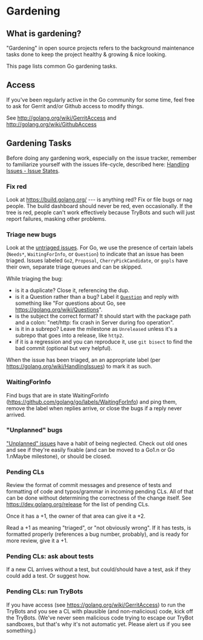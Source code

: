 # Gardening

## What is gardening?

"Gardening" in open source projects refers to the background maintenance tasks done to keep the project healthy & growing & nice looking.

This page lists common Go gardening tasks.

## Access

If you've been regularly active in the Go community for some time, feel free to ask for Gerrit and/or Github access to modify things.

See http://golang.org/wiki/GerritAccess and http://golang.org/wiki/GithubAccess

## Gardening Tasks

Before doing any gardening work, especially on the issue tracker, remember to familiarize yourself with the issues life-cycle, described here: [Handling Issues - Issue States](https://github.com/golang/go/wiki/HandlingIssues#issue-states).

### Fix red

Look at https://build.golang.org/ --- is anything red? Fix or file bugs or nag people. The build dashboard should never be red, even occasionally. If the tree is red, people can't work effectively because TryBots and such will just report failures, masking other problems.

### Triage new bugs

Look at the [untriaged issues](https://github.com/golang/go/issues?utf8=%E2%9C%93&q=is%3Aissue+is%3Aopen+-label%3ANeedsInvestigation+-label%3ANeedsFix+-label%3ANeedsDecision+-label%3AWaitingForInfo+-label%3AQuestion+-label%3AGo2+-label%3AProposal+-label%3ACherryPickCandidate+no%3Aassignee+-label%3Agopls+sort%3Aupdated-desc). For Go, we use the presence of certain labels (`Needs*`, `WaitingForInfo`, or `Question`) to indicate that an issue has been triaged. Issues labeled `Go2`, `Proposal`, `CherryPickCandidate`, or `gopls` have their own, separate triage queues and can be skipped.

While triaging the bug:

* is it a duplicate? Close it, referencing the dup.
* is it a Question rather than a bug? Label it [`Question`](https://github.com/golang/go/labels/Question) and reply with something like "For questions about Go, see https://golang.org/wiki/Questions".
* is the subject the correct format? It should start with the package path and a colon: "net/http: fix crash in Server during foo operation".
* is it in a subrepo? Leave the milestone as `Unreleased` unless it's a subrepo that goes into a release, like `http2`.
* if it is a regression and you can reproduce it, use `git bisect` to find the bad commit (optional but very helpful).

When the issue has been triaged, an an appropriate label (per https://golang.org/wiki/HandlingIssues) to mark it as such.

### WaitingForInfo

Find bugs that are in state WaitingForInfo (https://github.com/golang/go/labels/WaitingForInfo) and ping them, remove the label when replies arrive, or close the bugs if a reply never arrived.

### "Unplanned" bugs

["Unplanned" issues](https://github.com/golang/go/issues?utf8=%E2%9C%93&q=is%3Aissue%20is%3Aopen%20milestone%3AUnplanned%20sort%3Aupdated-asc%20-label%3AGo2%20-label%3ALanguageChange) have a habit of being neglected. Check out old ones and see if they're easily fixable (and can be moved to a Go1.n or Go 1.nMaybe milestone), or should be closed.

### Pending CLs

Review the format of commit messages and presence of tests and formatting of code and typos/grammar in incoming pending CLs. All of that can be done without determining the correctness of the change itself. See  https://dev.golang.org/release for the list of pending CLs.

Once it has a +1, the owner of that area can give it a +2.

Read a +1 as meaning "triaged", or "not obviously wrong". If it has tests, is formatted properly (references a bug number, probably), and is ready for more review, give it a +1.

### Pending CLs: ask about tests

If a new CL arrives without a test, but could/should have a test, ask if they could add a test. Or suggest how.

### Pending CLs: run TryBots

If you have access (see https://golang.org/wiki/GerritAccess) to run the TryBots and you see a CL with plausible (and non-malicious) code, kick off the TryBots. (We've never seen malicious code trying to escape our TryBot sandboxes, but that's why it's not automatic yet. Please alert us if you see something.)

